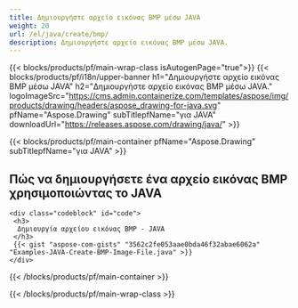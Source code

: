 ```yaml
---
title: Δημιουργήστε αρχείο εικόνας BMP μέσω JAVA
weight: 20
url: /el/java/create/bmp/
description: Δημιουργήστε αρχείο εικόνας BMP μέσω JAVA.
---
```


{{< blocks/products/pf/main-wrap-class isAutogenPage="true">}}
{{< blocks/products/pf/i18n/upper-banner h1="Δημιουργήστε αρχείο εικόνας BMP μέσω JAVA" h2="Δημιουργήστε αρχείο εικόνας BMP μέσω JAVA." logoImageSrc="https://cms.admin.containerize.com/templates/aspose/img/products/drawing/headers/aspose_drawing-for-java.svg" pfName="Aspose.Drawing" subTitlepfName="για JAVA" downloadUrl="https://releases.aspose.com/drawing/java/" >}}

{{< blocks/products/pf/main-container pfName="Aspose.Drawing" subTitlepfName="για JAVA" >}}

<h2>Πώς να δημιουργήσετε ένα αρχείο εικόνας BMP χρησιμοποιώντας το JAVA</h2>

    <div class="codeblock" id="code">
     <h3>
      Δημιουργία αρχείου εικόνας BMP - JAVA
     </h3>
     {{< gist "aspose-com-gists" "3562c2fe053aae0bda46f32abae6062a" "Examples-JAVA-Create-BMP-Image-File.java" >}}
    </div>

{{< /blocks/products/pf/main-container >}}


{{< /blocks/products/pf/main-wrap-class >}}
